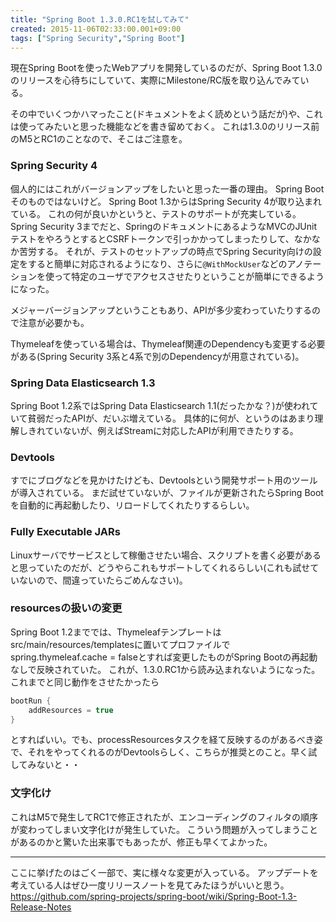 ```yaml
---
title: "Spring Boot 1.3.0.RC1を試してみて"
created: 2015-11-06T02:33:00.001+09:00
tags: ["Spring Security","Spring Boot"]
---
```

現在Spring Bootを使ったWebアプリを開発しているのだが、Spring Boot 1.3.0のリリースを心待ちにしていて、実際にMilestone/RC版を取り込んでみている。

その中でいくつかハマったこと(ドキュメントをよく読めという話だが)や、これは使ってみたいと思った機能などを書き留めておく。
これは1.3.0のリリース前のM5とRC1のことなので、そこはご注意を。
<!--more-->

### Spring Security 4

個人的にはこれがバージョンアップをしたいと思った一番の理由。
Spring Bootそのものではないけど。
Spring Boot 1.3からはSpring Security 4が取り込まれている。
これの何が良いかというと、テストのサポートが充実している。
Spring Security 3までだと、SpringのドキュメントにあるようなMVCのJUnitテストをやろうとするとCSRFトークンで引っかかってしまったりして、なかなか苦労する。
それが、テストのセットアップの時点でSpring Security向けの設定をすると簡単に対応されるようになり、さらに`@WithMockUser`などのアノテーションを使って特定のユーザでアクセスさせたりということが簡単にできるようになった。

メジャーバージョンアップということもあり、APIが多少変わっていたりするので注意が必要かも。

Thymeleafを使っている場合は、Thymeleaf関連のDependencyも変更する必要がある(Spring Security 3系と4系で別のDependencyが用意されている)。

### Spring Data Elasticsearch 1.3

Spring Boot 1.2系ではSpring Data Elasticsearch 1.1(だったかな？)が使われていて貧弱だったAPIが、だいぶ増えている。
具体的に何が、というのはあまり理解しきれていないが、例えばStreamに対応したAPIが利用できたりする。

### Devtools

すでにブログなどを見かけたけども、Devtoolsという開発サポート用のツールが導入されている。
まだ試せていないが、ファイルが更新されたらSpring Bootを自動的に再起動したり、リロードしてくれたりするらしい。

### Fully Executable JARs

Linuxサーバでサービスとして稼働させたい場合、スクリプトを書く必要があると思っていたのだが、どうやらこれもサポートしてくれるらしい(これも試せていないので、間違っていたらごめんなさい)。

### resourcesの扱いの変更

Spring Boot 1.2まででは、Thymeleafテンプレートはsrc/main/resources/templatesに置いてプロファイルでspring.thymeleaf.cache = falseとすれば変更したものがSpring Bootの再起動なしで反映されていた。
これが、1.3.0.RC1から読み込まれないようになった。
これまでと同じ動作をさせたかったら

```groovy
bootRun {
    addResources = true
}
```

とすればいい。でも、processResourcesタスクを経て反映するのがあるべき姿で、それをやってくれるのがDevtoolsらしく、こちらが推奨とのこと。早く試してみないと・・

### 文字化け

これはM5で発生してRC1で修正されたが、エンコーディングのフィルタの順序が変わってしまい文字化けが発生していた。
こういう問題が入ってしまうことがあるのかと驚いた出来事でもあったが、修正も早くてよかった。

---

ここに挙げたのはごく一部で、実に様々な変更が入っている。
アップデートを考えている人はぜひ一度リリースノートを見てみたほうがいいと思う。
https://github.com/spring-projects/spring-boot/wiki/Spring-Boot-1.3-Release-Notes
